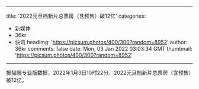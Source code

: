 
---
title: '2022元旦档新片总票房（含预售）破12亿'
categories: 
 - 新媒体
 - 36kr
 - 快讯
headimg: 'https://picsum.photos/400/300?random=8952'
author: 36kr
comments: false
date: Mon, 03 Jan 2022 03:03:34 GMT
thumbnail: 'https://picsum.photos/400/300?random=8952'
---

<div>   
据猫眼专业版数据，2022年1月3日10时22分，2022元旦档新片总票房（含预售）破12亿。  
</div>
            